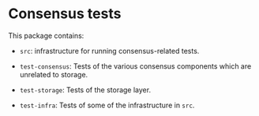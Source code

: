 # Consensus tests

This package contains:

* `src`: infrastructure for running consensus-related tests.

* `test-consensus`: Tests of the various consensus components which are
  unrelated to storage.

* `test-storage`: Tests of the storage layer.

* `test-infra`: Tests of some of the infrastructure in `src`.

